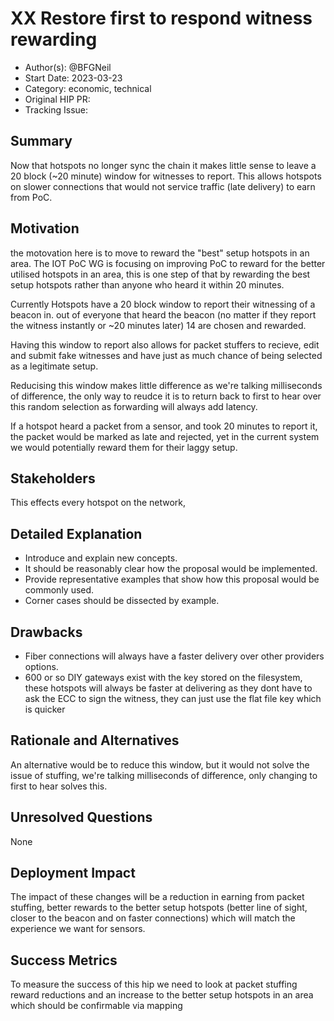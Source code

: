 # XX Restore first to respond witness rewarding

- Author(s): @BFGNeil
- Start Date: 2023-03-23 <!-- fill me in with today's date, YYYY-MM-DD -->
- Category: economic, technical
- Original HIP PR: <!-- leave this empty; maintainer will fill in ID of this pull request -->
- Tracking Issue: <!-- leave this empty; maintainer will create a discussion issue -->

## Summary

Now that hotspots no longer sync the chain it makes little sense to leave a 20 block (~20 minute)
window for witnesses to report. This allows hotspots on slower connections that would not service
traffic (late delivery) to earn from PoC.

## Motivation

the motovation here is to move to reward the "best" setup hotspots in an area. The IOT PoC WG is
focusing on improving PoC to reward for the better utilised hotspots in an area, this is one step of
that by rewarding the best setup hotspots rather than anyone who heard it within 20 minutes.

Currently Hotspots have a 20 block window to report their witnessing of a beacon in. out of everyone
that heard the beacon (no matter if they report the witness instantly or ~20 minutes later) 14 are
chosen and rewarded.

Having this window to report also allows for packet stuffers to recieve, edit and submit fake
witnesses and have just as much chance of being selected as a legitimate setup.

Reducising this window makes little difference as we're talking milliseconds of difference, the only
way to reudce it is to return back to first to hear over this random selection as forwarding will
always add latency.

If a hotspot heard a packet from a sensor, and took 20 minutes to report it, the packet would be
marked as late and rejected, yet in the current system we would potentially reward them for their
laggy setup.

## Stakeholders

This effects every hotspot on the network,

## Detailed Explanation

- Introduce and explain new concepts.
- It should be reasonably clear how the proposal would be implemented.
- Provide representative examples that show how this proposal would be commonly used.
- Corner cases should be dissected by example.

## Drawbacks

- Fiber connections will always have a faster delivery over other providers options.
- 600 or so DIY gateways exist with the key stored on the filesystem, these hotspots will always be
  faster at delivering as they dont have to ask the ECC to sign the witness, they can just use the
  flat file key which is quicker

## Rationale and Alternatives

An alternative would be to reduce this window, but it would not solve the issue of stuffing, we're
talking milliseconds of difference, only changing to first to hear solves this.

## Unresolved Questions

None

## Deployment Impact

The impact of these changes will be a reduction in earning from packet stuffing, better rewards to
the better setup hotspots (better line of sight, closer to the beacon and on faster connections)
which will match the experience we want for sensors.

## Success Metrics

To measure the success of this hip we need to look at packet stuffing reward reductions and an
increase to the better setup hotspots in an area which should be confirmable via mapping
